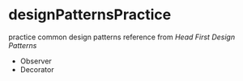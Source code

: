 # designPatternsPractice
practice common design patterns reference from _Head First Design Patterns_
- Observer
- Decorator